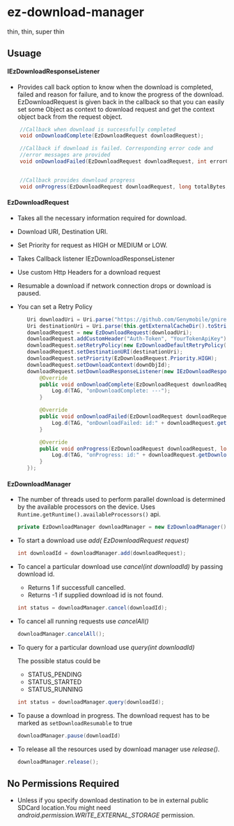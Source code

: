 # ez-download-manager
thin, thin, super thin


## Usuage
#### **IEzDownloadResponseListener**
  * Provides call back option to know when the download is completed, failed and reason for failure, and to know the progress of the download. EzDownloadRequest is given back in the callback so that you can easily set some Object as context to download request and get the context object back from the request object.
``` java
    //Callback when download is successfully completed
    void onDownloadComplete(EzDownloadRequest downloadRequest);

    //Callback if download is failed. Corresponding error code and
    //error messages are provided
    void onDownloadFailed(EzDownloadRequest downloadRequest, int errorCode, String errorMessage);


    //Callback provides download progress
    void onProgress(EzDownloadRequest downloadRequest, long totalBytes, long downloadedBytes, int progress);

```

#### **EzDownloadRequest**
  * Takes all the necessary information required for download.
  * Download URI, Destination URI.
  * Set Priority for request as HIGH or MEDIUM or LOW.
  * Takes Callback listener IEzDownloadResponseListener
  * Use custom Http Headers for a download request
  * Resumable a download if network connection drops or download is paused.
  * You can set a Retry Policy

     ``` java
        Uri downloadUri = Uri.parse("https://github.com/Genymobile/gnirehtet/releases/download/v2.1/gnirehtet-rust-linux64-v2.1.zip");
        Uri destinationUri = Uri.parse(this.getExternalCacheDir().toString() + "/test.zip");
        downloadRequest = new EzDownloadRequest(downloadUri);
        downloadRequest.addCustomHeader("Auth-Token", "YourTokenApiKey");
        downloadRequest.setRetryPolicy(new EzDownloadDefaultRetryPolicy());
        downloadRequest.setDestinationURI(destinationUri);
        downloadRequest.setPriority(EzDownloadRequest.Priority.HIGH);
        downloadRequest.setDownloadContext(downObjId);
        downloadRequest.setDownloadResponseListener(new IEzDownloadResponseListener() {
            @Override
            public void onDownloadComplete(EzDownloadRequest downloadRequest) {
                Log.d(TAG, "onDownloadComplete: ---");
            }

            @Override
            public void onDownloadFailed(EzDownloadRequest downloadRequest, int errorCode, String errorMessage) {
                Log.d(TAG, "onDownloadFailed: id:" + downloadRequest.getDownloadId());
            }

            @Override
            public void onProgress(EzDownloadRequest downloadRequest, long totalBytes, long downloadedBytes, int progress) {
                Log.d(TAG, "onProgress: id:" + downloadRequest.getDownloadId() + " progress:" + progress);
            }
        });


     ```

#### **EzDownloadManager**
  * The number of threads used to perform parallel download is determined by the available processors on the device. Uses `Runtime.getRuntime().availableProcessors()` api.
  
  	``` java
    private EzDownloadManager downloadManager = new EzDownloadManager();
    ```

  * To start a download use *add( EzDownloadRequest request)*
   	```java
   	int downloadId = downloadManager.add(downloadRequest);
   	```

  * To cancel a particular download use *cancel(int downloadId)* by passing download id.
  	- Returns 1 if successfull cancelled.
  	- Returns -1 if supplied download id is not found.

  	```java
  	int status = downloadManager.cancel(downloadId);
  	```

  * To cancel all running requests use *cancelAll()*
  	```java
  	downloadManager.cancelAll();
  	```

  * To query for a particular download use *query(int downloadId)*

    The possible status could be
  	- STATUS_PENDING
  	- STATUS_STARTED
  	- STATUS_RUNNING

  	```java
  	int status = downloadManager.query(downloadId);
  	```
  * To pause a download in progress. The download request has to be marked as `setDownloadResumable` to true
    ``` java
    downloadManager.pause(downloadId)
    ```
  * To release all the resources used by download manager use *release()*.

  	```java
  	downloadManager.release();
  	```


## No Permissions Required
  * Unless if you specify download destination to be in external public SDCard location.You might need *android.permission.WRITE_EXTERNAL_STORAGE* permission.

